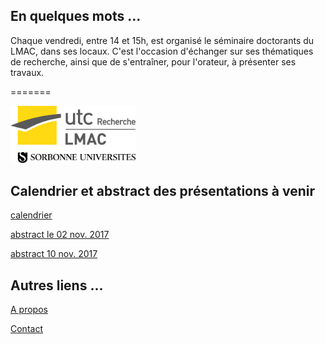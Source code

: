 
## En quelques mots ...

Chaque vendredi, entre 14 et 15h, est organisé le séminaire doctorants du LMAC, dans ses locaux.
C'est l'occasion d'échanger sur ses thématiques de recherche, ainsi que de s'entraîner, pour l'orateur, à présenter ses travaux.

=======

<img src="img/logoLMAC_SU.jpg" alt="New logo of the LMAC" style="width: 200px;"/>

## Calendrier et abstract des présentations à venir

[calendrier](calendar)

<a href="abstract2.pdf"> abstract le 02 nov. 2017 </a>

[abstract 10 nov. 2017](abstract/20171110_abstract_WangGAO)

## Autres liens ...

[A propos](about)

[Contact](mailto:fridayseminar.lmac@gmail.com)
